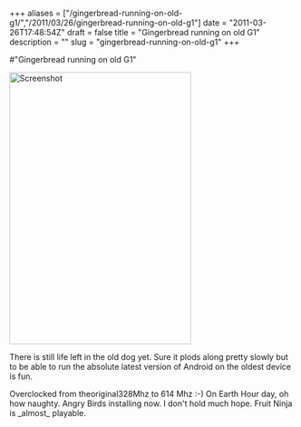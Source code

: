 +++
aliases = ["/gingerbread-running-on-old-g1/","/2011/03/26/gingerbread-running-on-old-g1"]
date = "2011-03-26T17:48:54Z"
draft = false
title = "Gingerbread running on old G1"
description = ""
slug = "gingerbread-running-on-old-g1"
+++

#"Gingerbread running on old G1"


 <div class='p_embed p_image_embed'>
<img alt="Screenshot" height="480" src="http://getfile0.posterous.com/getfile/files.posterous.com/conoroneill/GI6F2RpZspGveQTOfl7dpOlldeGBFARQNvTDLrTDI6TlZdJbnmXh3tueBPgP/screenshot.png" width="320" />
</div>
<p>There is still life left in the old dog yet. Sure it plods along pretty slowly but to be able to run the absolute latest version of Android on the oldest device is fun.</p><p /><div>Overclocked from theoriginal328Mhz to 614 Mhz :-) On Earth Hour day, oh how naughty. Angry Birds installing now. I don&#39;t hold much hope. Fruit Ninja is _almost_ playable.<p /></div>
 